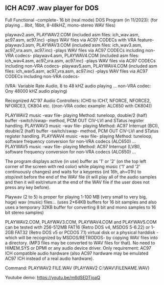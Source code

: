 ICH AC97 .wav player for DOS
----------------------------
Full Functional -complete- 16 bit (real mode) DOS Program (in 11/2023): 
(for playing .. 8bit, 16bit, 8-48kHZ, mono-stereo WAV files) 

playwav2.asm, PLAYWAV2.COM (included asm files: ich_wav.asm, ac97.asm, ac97.inc) -plays WAV files via AC97 CODECs with VRA feature-
playwav3.asm, PLAYWAV3.COM (included asm files: ich_wav3.asm, ac97_vra.asm, ac97.inc) -plays WAV files via AC97 CODECs including non-VRA codecs-
playwav4.asm, PLAYWAV4.COM (included asm files: ich_wav4.asm, ac97_vra.asm, ac97.inc) -plays WAV files via AC97 CODECs including non-VRA codecs-
playwav5.asm, PLAYWAV4.COM (included asm files: ich_wav5.asm, ac97_vra.asm, ac97.inc) -plays WAV files via AC97 CODECs including non-VRA codecs-

(VRA: Variable Rate Audio, 8 to 48 kHZ audio playing ... non-VRA codec: Ony 48000 kHZ audio playing)

Recognized AC'97 Audio Controllers: ICH0 to ICH7, NFORCE, NFORCE2, NFORCE3, CK804 etc.  ((non-VRA codec example: ALC650 with CK804))

PLAYWAV2 music -wav file- playing Method: tuneloop, double/2 (half) buffer -switch/swap- method, PCM OUT CIV-LVI and STatus register handling.
PLAYWAV3 music -wav file- playing Method: AC97 Interrupt (BCI), double/2 (half) buffer -switch/swap- method, PCM OUT CIV-LVI and STatus register handling.
PLAYWAV4 music -wav file- playing Method: tuneloop, software frequency conversion for non-VRA codecs (ALC650) ...
PLAYWAV5 music -wav file- playing Method: AC97 Interrupt (LVBI), software frequency conversion for non-VRA codecs (ALC650) ...

The program displays active (in use) buffer as '1' or '2' (on the top left corner of the screen with red color) while playing music ('1' and '2' continuously changes) and waits for a keypress (int 16h, ah=01h) to stop/exit before the end of the WAV file (it will play all of the audio samples and then it will exit/return at the end of the WAV file if the user does not press any key before).

Playwav (2 to 5) is proper for playing 1-100 MB (very small to very big, huge) wav (music) files... (uses 2*64KB buffers for 16 bit samples and also uses a temporary 32KB buffer for converting 8 bit and mono samples to 16 bit stereo samples)

PLAYWAV2.COM, PLAYWAV3.COM, PLAYWAV4.COM and PLAYWAV5.COM can be tested with 256-512MB FAT16 (Retro DOS v4, MSDOS 5-6.22) or 1-2GB FAT32 (Retro DOS v5 or PCDOS 7.1) virtual disk or a physical harddisk -which will be recognized by MSDOS/RETRODOS- by copying WAV files into a directory. (MP3 files may be converted to WAV files for that). No need to HIMEM.SYS or DPMI or any audio device driver. Only requirement: AC97 ICH compatible audio hardware (also AC97 hardware may be emulated AC97 ICH instead of a real audio hardware). 

Command: PLAYWAV2 FILE.WAV (PLAYWAV2 C:\WAV\FILENAME.WAV)

Youtube demo: https://youtu.be/m6dSEDTjoaQ

